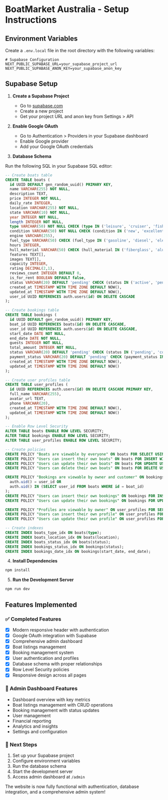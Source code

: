 # BoatMarket Australia - Setup Instructions

## Environment Variables

Create a `.env.local` file in the root directory with the following variables:

```env
# Supabase Configuration
NEXT_PUBLIC_SUPABASE_URL=your_supabase_project_url
NEXT_PUBLIC_SUPABASE_ANON_KEY=your_supabase_anon_key
```

## Supabase Setup

1. **Create a Supabase Project**

   - Go to [supabase.com](https://supabase.com)
   - Create a new project
   - Get your project URL and anon key from Settings > API

2. **Enable Google OAuth**

   - Go to Authentication > Providers in your Supabase dashboard
   - Enable Google provider
   - Add your Google OAuth credentials

3. **Database Schema**

Run the following SQL in your Supabase SQL editor:

```sql
-- Create boats table
CREATE TABLE boats (
  id UUID DEFAULT gen_random_uuid() PRIMARY KEY,
  name VARCHAR(255) NOT NULL,
  description TEXT,
  price INTEGER NOT NULL,
  daily_rate INTEGER,
  location VARCHAR(255) NOT NULL,
  state VARCHAR(10) NOT NULL,
  year INTEGER NOT NULL,
  length INTEGER NOT NULL,
  type VARCHAR(50) NOT NULL CHECK (type IN ('leisure', 'cruiser', 'fishing', 'sail', 'pwc', 'ski', 'yacht')),
  condition VARCHAR(50) NOT NULL CHECK (condition IN ('new', 'excellent', 'very-good', 'good', 'fair')),
  engine VARCHAR(255),
  fuel_type VARCHAR(50) CHECK (fuel_type IN ('gasoline', 'diesel', 'electric', 'hybrid')),
  hours INTEGER,
  hull_material VARCHAR(50) CHECK (hull_material IN ('fiberglass', 'aluminum', 'steel', 'wood', 'composite')),
  features TEXT[],
  images TEXT[],
  capacity INTEGER,
  rating DECIMAL(2,1),
  reviews_count INTEGER DEFAULT 0,
  is_for_rent BOOLEAN DEFAULT false,
  status VARCHAR(20) DEFAULT 'pending' CHECK (status IN ('active', 'pending', 'inactive')),
  created_at TIMESTAMP WITH TIME ZONE DEFAULT NOW(),
  updated_at TIMESTAMP WITH TIME ZONE DEFAULT NOW(),
  user_id UUID REFERENCES auth.users(id) ON DELETE CASCADE
);

-- Create bookings table
CREATE TABLE bookings (
  id UUID DEFAULT gen_random_uuid() PRIMARY KEY,
  boat_id UUID REFERENCES boats(id) ON DELETE CASCADE,
  user_id UUID REFERENCES auth.users(id) ON DELETE CASCADE,
  start_date DATE NOT NULL,
  end_date DATE NOT NULL,
  guests INTEGER NOT NULL,
  total_amount INTEGER NOT NULL,
  status VARCHAR(20) DEFAULT 'pending' CHECK (status IN ('pending', 'confirmed', 'cancelled', 'completed')),
  payment_status VARCHAR(20) DEFAULT 'pending' CHECK (payment_status IN ('pending', 'paid', 'refunded')),
  created_at TIMESTAMP WITH TIME ZONE DEFAULT NOW(),
  updated_at TIMESTAMP WITH TIME ZONE DEFAULT NOW()
);

-- Create user profiles table
CREATE TABLE user_profiles (
  id UUID REFERENCES auth.users(id) ON DELETE CASCADE PRIMARY KEY,
  full_name VARCHAR(255),
  avatar_url TEXT,
  phone VARCHAR(20),
  created_at TIMESTAMP WITH TIME ZONE DEFAULT NOW(),
  updated_at TIMESTAMP WITH TIME ZONE DEFAULT NOW()
);

-- Enable Row Level Security
ALTER TABLE boats ENABLE ROW LEVEL SECURITY;
ALTER TABLE bookings ENABLE ROW LEVEL SECURITY;
ALTER TABLE user_profiles ENABLE ROW LEVEL SECURITY;

-- Create policies
CREATE POLICY "Boats are viewable by everyone" ON boats FOR SELECT USING (true);
CREATE POLICY "Users can insert their own boats" ON boats FOR INSERT WITH CHECK (auth.uid() = user_id);
CREATE POLICY "Users can update their own boats" ON boats FOR UPDATE USING (auth.uid() = user_id);
CREATE POLICY "Users can delete their own boats" ON boats FOR DELETE USING (auth.uid() = user_id);

CREATE POLICY "Bookings are viewable by owner and customer" ON bookings FOR SELECT USING (
  auth.uid() = user_id OR
  auth.uid() IN (SELECT user_id FROM boats WHERE id = boat_id)
);
CREATE POLICY "Users can insert their own bookings" ON bookings FOR INSERT WITH CHECK (auth.uid() = user_id);
CREATE POLICY "Users can update their own bookings" ON bookings FOR UPDATE USING (auth.uid() = user_id);

CREATE POLICY "Profiles are viewable by owner" ON user_profiles FOR SELECT USING (auth.uid() = id);
CREATE POLICY "Users can insert their own profile" ON user_profiles FOR INSERT WITH CHECK (auth.uid() = id);
CREATE POLICY "Users can update their own profile" ON user_profiles FOR UPDATE USING (auth.uid() = id);

-- Create indexes
CREATE INDEX boats_type_idx ON boats(type);
CREATE INDEX boats_location_idx ON boats(location);
CREATE INDEX boats_status_idx ON boats(status);
CREATE INDEX bookings_status_idx ON bookings(status);
CREATE INDEX bookings_date_idx ON bookings(start_date, end_date);
```

4. **Install Dependencies**

```bash
npm install
```

5. **Run the Development Server**

```bash
npm run dev
```

## Features Implemented

### ✅ Completed Features

- [x] Modern responsive header with authentication
- [x] Google OAuth integration with Supabase
- [x] Comprehensive admin dashboard
- [x] Boat listings management
- [x] Booking management system
- [x] User authentication and profiles
- [x] Database schema with proper relationships
- [x] Row Level Security policies
- [x] Responsive design across all pages

### 🔧 Admin Dashboard Features

- Dashboard overview with key metrics
- Boat listings management with CRUD operations
- Booking management with status updates
- User management
- Financial reporting
- Analytics and insights
- Settings and configuration

### 🚀 Next Steps

1. Set up your Supabase project
2. Configure environment variables
3. Run the database schema
4. Start the development server
5. Access admin dashboard at `/admin`

The website is now fully functional with authentication, database integration, and a comprehensive admin system!
